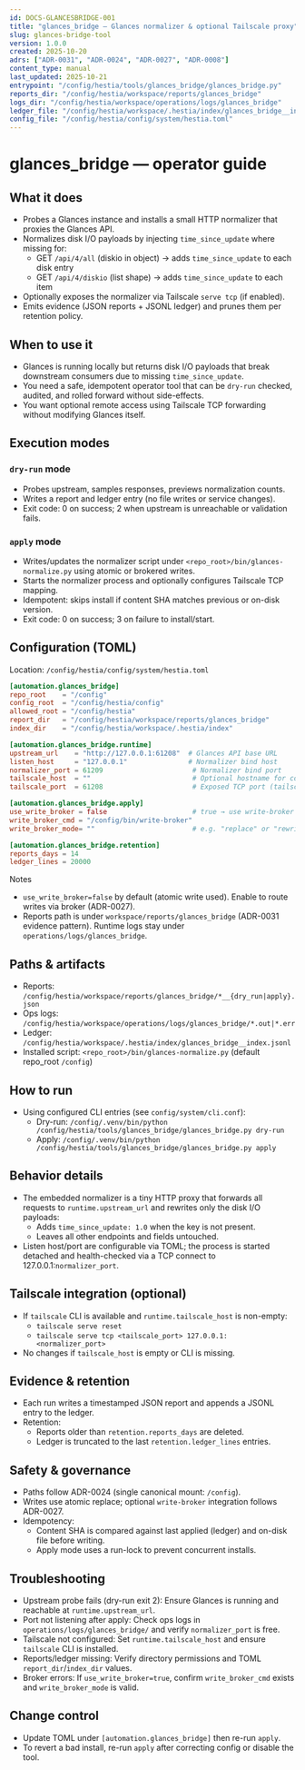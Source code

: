 ```yaml
---
id: DOCS-GLANCESBRIDGE-001
title: "glances_bridge — Glances normalizer & optional Tailscale proxy"
slug: glances-bridge-tool
version: 1.0.0
created: 2025-10-20
adrs: ["ADR-0031", "ADR-0024", "ADR-0027", "ADR-0008"]
content_type: manual
last_updated: 2025-10-21
entrypoint: "/config/hestia/tools/glances_bridge/glances_bridge.py"
reports_dir: "/config/hestia/workspace/reports/glances_bridge"
logs_dir: "/config/hestia/workspace/operations/logs/glances_bridge"
ledger_file: "/config/hestia/workspace/.hestia/index/glances_bridge__index.jsonl"
config_file: "/config/hestia/config/system/hestia.toml"
---
```


# glances_bridge — operator guide

## What it does
- Probes a Glances instance and installs a small HTTP normalizer that proxies the Glances API.
- Normalizes disk I/O payloads by injecting `time_since_update` where missing for:
  - GET `/api/4/all` (diskio in object) → adds `time_since_update` to each disk entry
  - GET `/api/4/diskio` (list shape) → adds `time_since_update` to each item
- Optionally exposes the normalizer via Tailscale `serve tcp` (if enabled).
- Emits evidence (JSON reports + JSONL ledger) and prunes them per retention policy.

## When to use it
- Glances is running locally but returns disk I/O payloads that break downstream consumers due to missing `time_since_update`.
- You need a safe, idempotent operator tool that can be `dry-run` checked, audited, and rolled forward without side-effects.
- You want optional remote access using Tailscale TCP forwarding without modifying Glances itself.

## Execution modes

### `dry-run` mode
  - Probes upstream, samples responses, previews normalization counts.
  - Writes a report and ledger entry (no file writes or service changes).
  - Exit code: 0 on success; 2 when upstream is unreachable or validation fails.

### `apply` mode
  - Writes/updates the normalizer script under `<repo_root>/bin/glances-normalize.py` using atomic or brokered writes.
  - Starts the normalizer process and optionally configures Tailscale TCP mapping.
  - Idempotent: skips install if content SHA matches previous or on-disk version.
  - Exit code: 0 on success; 3 on failure to install/start.

## Configuration (TOML)
Location: `/config/hestia/config/system/hestia.toml`

```toml
[automation.glances_bridge]
repo_root    = "/config"
config_root  = "/config/hestia/config"
allowed_root = "/config/hestia"
report_dir   = "/config/hestia/workspace/reports/glances_bridge"
index_dir    = "/config/hestia/workspace/.hestia/index"

[automation.glances_bridge.runtime]
upstream_url    = "http://127.0.0.1:61208"  # Glances API base URL
listen_host     = "127.0.0.1"               # Normalizer bind host
normalizer_port = 61209                      # Normalizer bind port
tailscale_host  = ""                         # Optional hostname for context only
tailscale_port  = 61208                      # Exposed TCP port (tailscale serve)

[automation.glances_bridge.apply]
use_write_broker = false                     # true → use write-broker for file writes
write_broker_cmd = "/config/bin/write-broker"
write_broker_mode= ""                        # e.g. "replace" or "rewrite"

[automation.glances_bridge.retention]
reports_days = 14
ledger_lines = 20000
```

Notes
- `use_write_broker=false` by default (atomic write used). Enable to route writes via broker (ADR-0027).
- Reports path is under `workspace/reports/glances_bridge` (ADR-0031 evidence pattern). Runtime logs stay under `operations/logs/glances_bridge`.

## Paths & artifacts
- Reports: `/config/hestia/workspace/reports/glances_bridge/*__{dry_run|apply}.json`
- Ops logs: `/config/hestia/workspace/operations/logs/glances_bridge/*.out|*.err`
- Ledger: `/config/hestia/workspace/.hestia/index/glances_bridge__index.jsonl`
- Installed script: `<repo_root>/bin/glances-normalize.py` (default repo_root `/config`)

## How to run
- Using configured CLI entries (see `config/system/cli.conf`):
  - Dry-run: `/config/.venv/bin/python /config/hestia/tools/glances_bridge/glances_bridge.py dry-run`
  - Apply:   `/config/.venv/bin/python /config/hestia/tools/glances_bridge/glances_bridge.py apply`

## Behavior details
- The embedded normalizer is a tiny HTTP proxy that forwards all requests to `runtime.upstream_url` and rewrites only the disk I/O payloads:
  - Adds `time_since_update: 1.0` when the key is not present.
  - Leaves all other endpoints and fields untouched.
- Listen host/port are configurable via TOML; the process is started detached and health-checked via a TCP connect to 127.0.0.1:`normalizer_port`.

## Tailscale integration (optional)
- If `tailscale` CLI is available and `runtime.tailscale_host` is non-empty:
  - `tailscale serve reset`
  - `tailscale serve tcp <tailscale_port> 127.0.0.1:<normalizer_port>`
- No changes if `tailscale_host` is empty or CLI is missing.

## Evidence & retention
- Each run writes a timestamped JSON report and appends a JSONL entry to the ledger.
- Retention:
  - Reports older than `retention.reports_days` are deleted.
  - Ledger is truncated to the last `retention.ledger_lines` entries.

## Safety & governance
- Paths follow ADR-0024 (single canonical mount: `/config`).
- Writes use atomic replace; optional `write-broker` integration follows ADR-0027.
- Idempotency:
  - Content SHA is compared against last applied (ledger) and on-disk file before writing.
  - Apply mode uses a run-lock to prevent concurrent installs.

## Troubleshooting
- Upstream probe fails (dry-run exit 2): Ensure Glances is running and reachable at `runtime.upstream_url`.
- Port not listening after apply: Check ops logs in `operations/logs/glances_bridge/` and verify `normalizer_port` is free.
- Tailscale not configured: Set `runtime.tailscale_host` and ensure `tailscale` CLI is installed.
- Reports/ledger missing: Verify directory permissions and TOML `report_dir`/`index_dir` values.
- Broker errors: If `use_write_broker=true`, confirm `write_broker_cmd` exists and `write_broker_mode` is valid.

## Change control
- Update TOML under `[automation.glances_bridge]` then re-run `apply`.
- To revert a bad install, re-run `apply` after correcting config or disable the tool.
